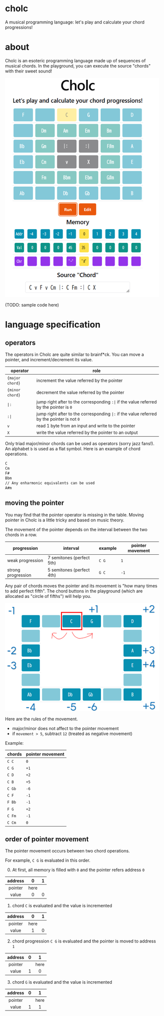 # cholc
A musical programming language: let's play and calculate your chord progressions!

# about

Cholc is an esoteric programming language made up of sequences of musical chords.
In the playground, you can execute the source "chords" with their sweet sound!

![screenshot of playground](./docs/screenshot.png)

(TODO: sample code here)

# language specification
## operators

The operators in Cholc are quite similar to brainf\*ck. You can move a pointer, and increment/decrement its value.

|operator|role|
|-|-|
|`{major chord}`|increment the value referred by the pointer|
|`{minor chord}`|decrement the value referred by the pointer|
|`\|:`|jump right after to the corresponding `:\|` if the value referred by the pointer is `0`|
|`:\|`|jump right after to the corresponding `\|:` if the value referred by the pointer is not `0`|
|`v`|read 1 byte from an input and write to the pointer|
|`X`|write the value referred by the pointer to an output|

Only triad major/minor chords can be used as operators (sorry jazz fans!).
An alphabet `b` is used as a flat symbol. Here is an example of chord operations.

```
C
Cm
F#
Bbm
// Any enharmonic equivalents can be used
A#m
```

## moving the pointer
You may find that the pointer operator is missing in the table.
Moving pointer in Cholc is a little tricky and based on music theory.

The movement of the pointer depends on the interval between the two chords in a row.

|progression|interval|example|pointer movement|
|-|-|-|-|
|weak progression|7 semitones (perfect 5th)|`C G`|`1`|
|strong progression|5 semitones (perfect 4th)|`G C`|`-1`|

Any pair of chords moves the pointer and its movement is "how many times to add perfect fifth".
The chord buttons in the playground (which are allocated as "circle of fifths") will help you.

![pointer movement](./docs/pointer_movement.png)

Here are the rules of the movement.

- major/minor does not affect to the pointer movement
- if `movement > 5`, subtract `12` (treated as negative movement)

Example:

|chords|pointer movement|
|-|-|
|`C C`|`0`|
|`C G`|`+1`|
|`C D`|`+2`|
|`C B`|`+5`|
|`C Gb`|`-6`|
|`C F`|`-1`|
|`F Bb`|`-1`|
|`F G`|`+2`|
|`C Fm`|`-1`|
|`C Cm`|`0`|

## order of pointer movement

The pointer movement occurs between two chord operations.

For example, `C G` is evaluated in this order.

0. At first, all memory is filled with `0` and the pointer refers address `0`

|address|0|1|
|:-:|:-:|:-:|
|pointer|here||
|value|0|0|

1. chord `C` is evaluated and the value is incremented

|address|0|1|
|:-:|:-:|:-:|
|pointer|here||
|value|1|0|

2. chord progression `C G` is evaluated and the pointer is moved to address `1`

|address|0|1|
|:-:|:-:|:-:|
|pointer||here|
|value|1|0|

3. chord `G` is evaluated and the value is incremented

|address|0|1|
|:-:|:-:|:-:|
|pointer||here|
|value|1|1|
